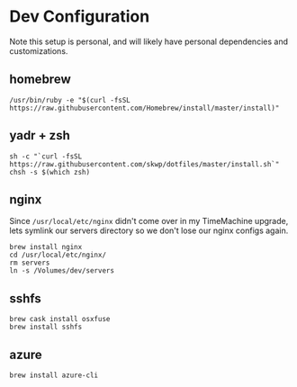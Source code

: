 # Dev Configuration

Note this setup is personal, and will likely have personal dependencies and customizations.

## homebrew

```
/usr/bin/ruby -e "$(curl -fsSL https://raw.githubusercontent.com/Homebrew/install/master/install)"
```

## yadr + zsh

```
sh -c "`curl -fsSL https://raw.githubusercontent.com/skwp/dotfiles/master/install.sh`"
chsh -s $(which zsh)
```

## nginx

Since `/usr/local/etc/nginx` didn't come over in my TimeMachine upgrade, lets symlink our servers directory so we don't lose our nginx configs again.

```
brew install nginx
cd /usr/local/etc/nginx/
rm servers
ln -s /Volumes/dev/servers
```

## sshfs

```
brew cask install osxfuse
brew install sshfs
```

## azure
```
brew install azure-cli
```